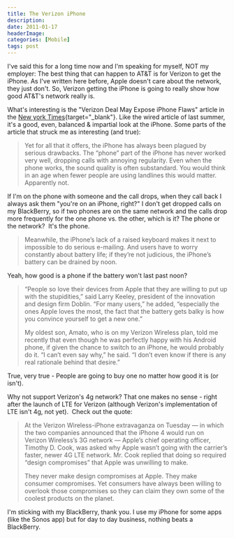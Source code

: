```yaml
---
title: The Verizon iPhone
description: 
date: 2011-01-17
headerImage: 
categories: [Mobile]
tags: post
---
```


I've said this for a long time now and I'm speaking for myself, NOT my employer: The best thing that can happen to AT&T is for Verizon to get the iPhone. As I've written here before, Apple doesn't care about the network, they just don't. So, Verizon getting the iPhone is going to really show how good AT&T's network really is.

What's interesting is the "Verizon Deal May Expose iPhone Flaws" article in the [New york Times](https://www.nytimes.com/2011/01/15/business/15nocera.html){target="_blank"}. Like the wired article of last summer, it's a good, even, balanced & impartial look at the iPhone. Some parts of the article that struck me as interesting (and true):

> Yet for all that it offers, the iPhone has always been plagued by serious drawbacks. The “phone” part of the iPhone has never worked very well, dropping calls with annoying regularity. Even when the phone works, the sound quality is often substandard. You would think in an age when fewer people are using landlines this would matter. Apparently not.

If I'm on the phone with someone and the call drops, when they call back I always ask them "you're on an iPhone, right?" I don't get dropped calls on my BlackBerry, so if two phones are on the same network and the calls drop more frequently for the one phone vs. the other, which is it? The phone or the network?  It's the phone.

> Meanwhile, the iPhone’s lack of a raised keyboard makes it next to impossible to do serious e-mailing. And users have to worry constantly about battery life; if they’re not judicious, the iPhone’s battery can be drained by noon.

Yeah, how good is a phone if the battery won't last past noon?

> “People so love their devices from Apple that they are willing to put up with the stupidities,” said Larry Keeley, president of the innovation and design firm Doblin. “For many users,” he added, “especially the ones Apple loves the most, the fact that the battery gets balky is how you convince yourself to get a new one.”
> 
> My oldest son, Amato, who is on my Verizon Wireless plan, told me recently that even though he was perfectly happy with his Android phone, if given the chance to switch to an iPhone, he would probably do it. “I can’t even say why,” he said. “I don’t even know if there is any real rationale behind that desire.”

True, very true - People are going to buy one no matter how good it is (or isn't).

Why not support Verizon's 4g network? That one makes no sense - right after the launch of LTE for Verizon (although Verizon's implementation of LTE isn't 4g, not yet).  Check out the quote:

> At the Verizon Wireless-iPhone extravaganza on Tuesday — in which the two companies announced that the iPhone 4 would run on Verizon Wireless’s 3G network — Apple’s chief operating officer, Timothy D. Cook, was asked why Apple wasn’t going with the carrier’s faster, newer 4G LTE network. Mr. Cook replied that doing so required “design compromises” that Apple was unwilling to make.  
>   
> They never make design compromises at Apple. They make consumer compromises. Yet consumers have always been willing to overlook those compromises so they can claim they own some of the coolest products on the planet.

I'm sticking with my BlackBerry, thank you. I use my iPhone for some apps (like the Sonos app) but for day to day business, nothing beats a BlackBerry.
